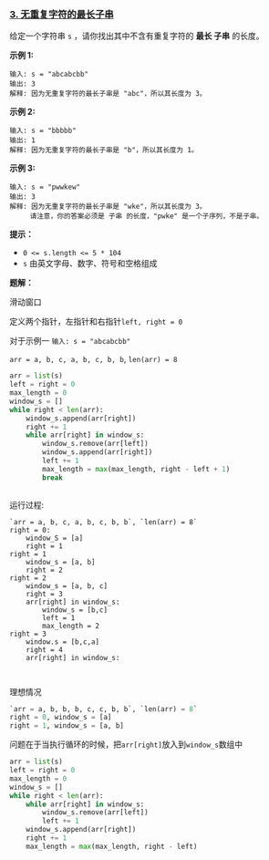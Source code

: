 ### [3. 无重复字符的最长子串](https://leetcode.cn/problems/longest-substring-without-repeating-characters/)

给定一个字符串 `s` ，请你找出其中不含有重复字符的 **最长 子串** 的长度。

 

**示例 1:**

```
输入: s = "abcabcbb"
输出: 3 
解释: 因为无重复字符的最长子串是 "abc"，所以其长度为 3。
```

**示例 2:**

```
输入: s = "bbbbb"
输出: 1
解释: 因为无重复字符的最长子串是 "b"，所以其长度为 1。
```

**示例 3:**

```
输入: s = "pwwkew"
输出: 3
解释: 因为无重复字符的最长子串是 "wke"，所以其长度为 3。
     请注意，你的答案必须是 子串 的长度，"pwke" 是一个子序列，不是子串。
```

 

**提示：**

- `0 <= s.length <= 5 * 104`
- `s` 由英文字母、数字、符号和空格组成

**题解：**

滑动窗口

定义两个指针，左指针和右指针`left, right = 0`

对于示例一 `输入: s = "abcabcbb"`

`arr = a, b, c, a, b, c, b, b`, `len(arr) = 8`

```python
arr = list(s)
left = right = 0
max_length = 0
window_s = []
while right < len(arr):
	window_s.append(arr[right])
    right += 1
    while arr[right] in window_s:
        window_s.remove(arr[left])
        window_s.append(arr[right])
        left += 1
        max_length = max(max_length, right - left + 1)
        break
	
```

运行过程:

```text
`arr = a, b, c, a, b, c, b, b`, `len(arr) = 8`
right = 0:
	window_S = [a]
	right = 1
right = 1
	window_s = [a, b]
	right = 2
right = 2
	window_s = [a, b, c]
	right = 3
	arr[right] in window_s:
		window_s = [b,c]
		left = 1
		max_length = 2
right = 3
	window.s = [b,c,a]
	right = 4
	arr[right] in window_s:
		
		
```

理想情况

```python
`arr = a, b, b, b, c, c, b, b`, `len(arr) = 8`
right = 0, window_s = [a]
right = 1, window_s = [a, b]

```

问题在于当执行循环的时候，把`arr[right]`放入到`window_s`数组中

```python
arr = list(s)
left = right = 0
max_length = 0
window_s = []
while right < len(arr):
    while arr[right] in window_s:
        window_s.remove(arr[left])
        left += 1
	window_s.append(arr[right])
	right += 1
	max_length = max(max_length, right - left)

   
	
```

